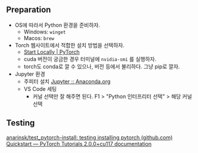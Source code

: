 
## Preparation 

- OS에 따라서 Python 환경을 준비하자. 
	- Windows: `winget` 
	- Macos: `brew`
- Torch 웹사이트에서 적합한 설치 방법을 선택하자. 
	- [Start Locally | PyTorch](https://pytorch.org/get-started/locally/)
	- cuda 버전이 궁금한 경우 터미널에 `nvidia-smi` 를 실행하자. 
	- torch도 conda로 깔 수 있으나, 버전 등에서 불리하다. 그냥 pip로 깔자. 
- Jupyter 환경 
	- 주피터 설치 [Jupyter :: Anaconda.org](https://anaconda.org/anaconda/jupyter)
	- VS Code 세팅 
		- 커널 선택만 잘 해주면 된다. F1 > "Python 인터프리터 선택" > 해당 커널 선택 

## Testing 
[anarinsk/test_pytorch-install: testing installing pytorch (github.com)](https://github.com/anarinsk/test_pytorch-install)
[Quickstart — PyTorch Tutorials 2.0.0+cu117 documentation](https://pytorch.org/tutorials/beginner/basics/quickstart_tutorial.html)


